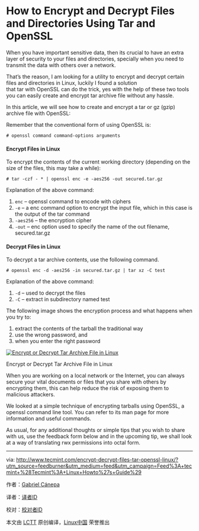 # How to Encrypt and Decrypt Files and Directories Using Tar and OpenSSL

When you have important sensitive data, then its crucial to have an extra layer of security to your files and directories, specially when you need to transmit the data with others over a network.

That’s the reason, I am looking for a utility to encrypt and decrypt certain files and directories in Linux, luckily I found a solution that tar with OpenSSL can do the trick, yes with the help of these two tools you can easily create and encrypt tar archive file without any hassle.

In this article, we will see how to create and encrypt a tar or gz (gzip) archive file with OpenSSL:

Remember that the conventional form of using OpenSSL is:

```
# openssl command command-options arguments

```

#### Encrypt Files in Linux

To encrypt the contents of the current working directory (depending on the size of the files, this may take a while):

```
# tar -czf - * | openssl enc -e -aes256 -out secured.tar.gz

```

Explanation of the above command:

1.  `enc` – openssl command to encode with ciphers
2.  `-e` – a enc command option to encrypt the input file, which in this case is the output of the tar command
3.  `-aes256` – the encryption cipher
4.  `-out` – enc option used to specify the name of the out filename, secured.tar.gz

#### Decrypt Files in Linux

To decrypt a tar archive contents, use the following command.

```
# openssl enc -d -aes256 -in secured.tar.gz | tar xz -C test

```

Explanation of the above command:

1.  `-d` – used to decrypt the files
2.  `-C` – extract in subdirectory named test

The following image shows the encryption process and what happens when you try to:

1.  extract the contents of the tarball the traditional way
2.  use the wrong password, and
3.  when you enter the right password

[![Encrypt or Decrypt Tar Archive File in Linux](http://www.tecmint.com/wp-content/uploads/2016/08/Encrypt-Decrypt-Tar-Archive-Files-in-Linux.png)][1]

Encrypt or Decrypt Tar Archive File in Linux

When you are working on a local network or the Internet, you can always secure your vital documents or files that you share with others by encrypting them, this can help reduce the risk of exposing them to malicious attackers.

We looked at a simple technique of encrypting tarballs using OpenSSL, a openssl command line tool. You can refer to its man page for more information and useful commands.

As usual, for any additional thoughts or simple tips that you wish to share with us, use the feedback form below and in the upcoming tip, we shall look at a way of translating rwx permissions into octal form.

--------------------------------------------------------------------------------

via: http://www.tecmint.com/encrypt-decrypt-files-tar-openssl-linux/?utm_source=feedburner&utm_medium=feed&utm_campaign=Feed%3A+tecmint+%28Tecmint%3A+Linux+Howto%27s+Guide%29

作者：[Gabriel Cánepa][a]

译者：[译者ID](https://github.com/译者ID)

校对：[校对者ID](https://github.com/校对者ID)

本文由 [LCTT](https://github.com/LCTT/TranslateProject) 原创编译，[Linux中国](https://linux.cn/) 荣誉推出

[a]: http://www.tecmint.com/author/gacanepa/
[1]:http://www.tecmint.com/wp-content/uploads/2016/08/Encrypt-Decrypt-Tar-Archive-Files-in-Linux.png
